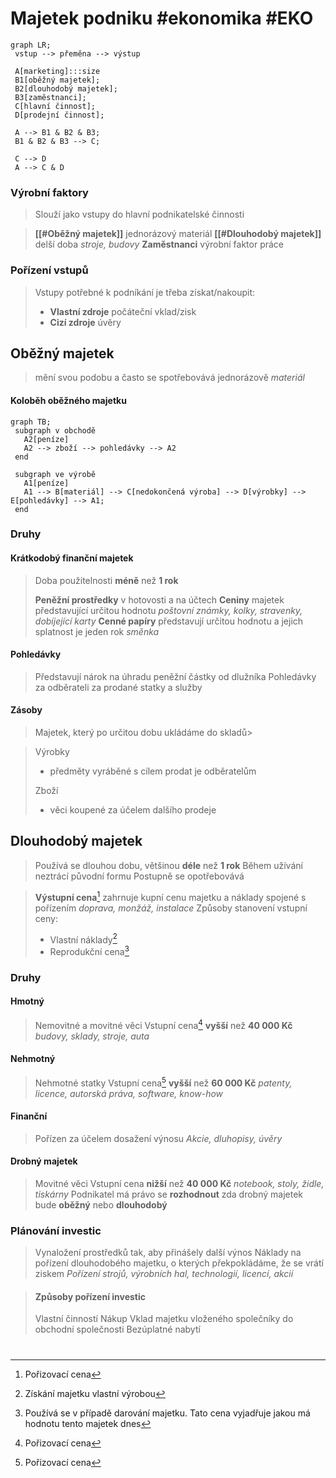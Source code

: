 # Majetek podniku #ekonomika #EKO

```mermaid
graph LR; 
 vstup --> přeměna --> výstup

 A[marketing]:::size
 B1[oběžný majetek];
 B2[dlouhodobý majetek]; 
 B3[zaměstnanci];
 C[hlavní činnost];
 D[prodejní činnost];

 A --> B1 & B2 & B3;
 B1 & B2 & B3 --> C;

 C --> D
 A --> C & D

```

### Výrobní faktory

> Slouží jako vstupy do hlavní podnikatelské činnosti

> **[[#Oběžný majetek]]** jednorázový materiál
> **[[#Dlouhodobý majetek]]** delší doba *stroje, budovy*
> **Zaměstnanci** výrobní faktor práce

### Pořízení vstupů

> Vstupy potřebné k podníkání je třeba získat/nakoupit:
> - **Vlastní zdroje** počáteční vklad/zisk
> - **Cizí zdroje** úvěry

## Oběžný majetek

> mění svou podobu a často se spotřebovává jednorázově *materiál*

#### Koloběh oběžného majetku

```mermaid
graph TB;
 subgraph v obchodě
   A2[peníze]
   A2 --> zboží --> pohledávky --> A2
 end
 
 subgraph ve výrobě
   A1[peníze]
   A1 --> B[materiál] --> C[nedokončená výroba] --> D[výrobky] --> E[pohledávky] --> A1;
 end
```


### Druhy

#### Krátkodobý finanční majetek

> Doba použitelnosti **méně** než **1 rok**
> 
> **Peněžní prostředky** v hotovosti a na účtech
> **Ceniny** majetek představující určitou hodnotu *poštovní známky, kolky, stravenky, dobíjející karty*
> **Cenné papíry** představují určitou hodnotu a jejich splatnost je jeden rok *směnka*

#### Pohledávky

> Představují nárok na úhradu peněžní částky od dlužníka
> Pohledávky za odběrateli za prodané statky a služby

#### Zásoby

> Majetek, který po určitou dobu ukládáme do skladů> 

> Výrobky
> - předměty vyráběné s cílem prodat je odběratelům
> 
> Zboží
> - věci koupené za účelem dalšího prodeje



## Dlouhodobý majetek

> Používá se dlouhou dobu, většinou **déle** než **1 rok**
> Během užívání neztrácí původní formu
> Postupně se opotřebovává

> **Výstupní cena**[^1] zahrnuje kupní cenu majetku a náklady spojené s pořízením *doprava, monžáž, instalace*
> Způsoby stanovení vstupní ceny:
> - Vlastní náklady[^2]
> - Reprodukční cena[^3]

[^1]: Pořizovací cena
[^2]: Získání majetku vlastní výrobou
[^3]: Používá se v případě darování majetku.
			Tato cena vyjadřuje jakou má hodnotu tento majetek dnes

### Druhy

#### Hmotný

> Nemovitné a movitné věci
> Vstupní cena[^1] **vyšší** než **40 000 Kč** *budovy, sklady, stroje, auta*

#### Nehmotný

> Nehmotné statky
> Vstupní cena[^1] **vyšší** než **60 000 Kč** *patenty, licence, autorská práva, software, know-how*

#### Finanční

> Pořízen za účelem dosažení výnosu
> *Akcie, dluhopisy, úvěry*

#### Drobný majetek

> Movitné věci
> Vstupní cena **nižší** než **40 000 Kč** *notebook, stoly, židle, tiskárny*
> Podnikatel má právo se **rozhodnout** zda drobný majetek bude **oběžný** nebo **dlouhodobý**



### Plánování investic

> Vynaložení prostředků tak, aby přinášely další výnos
> Náklady na pořízení dlouhodobého majetku, o kterých překpokládáme, že se vrátí ziskem
> *Pořízení strojů, výrobních hal, technologií, licencí, akcií*

> #### Způsoby pořízení investic
> 
> Vlastní činností
> Nákup
> Vklad majetku vloženého společníky do obchodní společnosti
> Bezúplatné nabytí

#


